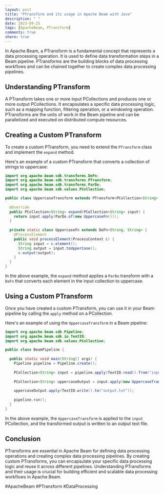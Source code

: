 ```yaml
---
layout: post
title: "PTransform and its usage in Apache Beam with Java"
description: " "
date: 2023-09-25
tags: [ApacheBeam, PTransform]
comments: true
share: true
---
```


In Apache Beam, a PTransform is a fundamental concept that represents a data processing operation. It is used to define data transformation steps in a Beam pipeline. PTransforms are the building blocks of data processing workflows and can be chained together to create complex data processing pipelines.

## Understanding PTransform

A PTransform takes one or more input PCollections and produces one or more output PCollections. It encapsulates a specific data processing logic, such as a mapping function, filtering operation, or a windowing operation. PTransforms are the units of work in the Beam pipeline and can be parallelized and executed on distributed compute resources.

## Creating a Custom PTransform

To create a custom PTransform, you need to extend the `PTransform` class and implement the `expand` method. 

Here's an example of a custom PTransform that converts a collection of strings to uppercase:

```java
import org.apache.beam.sdk.transforms.DoFn;
import org.apache.beam.sdk.transforms.PTransform;
import org.apache.beam.sdk.transforms.ParDo;
import org.apache.beam.sdk.values.PCollection;

public class UppercaseTransform extends PTransform<PCollection<String>, PCollection<String>> {
  
  @Override
  public PCollection<String> expand(PCollection<String> input) {
    return input.apply(ParDo.of(new UppercaseFn()));
  }
  
  private static class UppercaseFn extends DoFn<String, String> {
    @ProcessElement
    public void processElement(ProcessContext c) {
      String input = c.element();
      String output = input.toUpperCase();
      c.output(output);
    }
  }
}
```

In the above example, the `expand` method applies a `ParDo` transform with a `DoFn` that converts each element in the input collection to uppercase.

## Using a Custom PTransform

Once you have created a custom PTransform, you can use it in your Beam pipeline by calling the `apply` method on a PCollection.

Here's an example of using the `UppercaseTransform` in a Beam pipeline:

```java
import org.apache.beam.sdk.Pipeline;
import org.apache.beam.sdk.io.TextIO;
import org.apache.beam.sdk.values.PCollection;

public class BeamPipeline {
  
  public static void main(String[] args) {
    Pipeline pipeline = Pipeline.create();
    
    PCollection<String> input = pipeline.apply(TextIO.read().from("input.txt"));
    
    PCollection<String> uppercaseOutput = input.apply(new UppercaseTransform());
    
    uppercaseOutput.apply(TextIO.write().to("output.txt"));
    
    pipeline.run();
  }
}
```

In the above example, the `UppercaseTransform` is applied to the `input` PCollection, and the transformed output is written to an output text file.

## Conclusion

PTransforms are essential in Apache Beam for defining data processing operations and creating complex data processing pipelines. By creating custom PTransforms, you can encapsulate your specific data processing logic and reuse it across different pipelines. Understanding PTransforms and their usage is crucial for building efficient and scalable data processing workflows in Apache Beam.

#ApacheBeam #PTransform #DataProcessing
